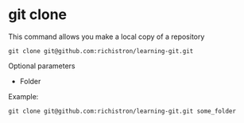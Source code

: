 git clone
=========

This command allows you make a local copy of a repository

```
git clone git@github.com:richistron/learning-git.git
```

Optional parameters

* Folder 

Example:
```
git clone git@github.com:richistron/learning-git.git some_folder
```